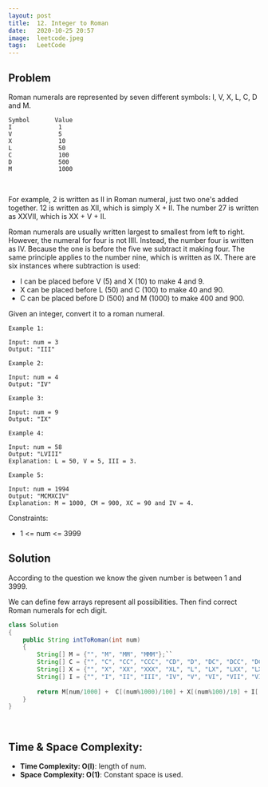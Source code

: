 ```yaml
---
layout: post
title:  12. Integer to Roman
date:   2020-10-25 20:57
image:  leetcode.jpeg
tags:   LeetCode
---
```


## Problem

Roman numerals are represented by seven different symbols: I, V, X, L, C, D and M.

```
Symbol       Value
I             1
V             5
X             10
L             50
C             100
D             500
M             1000
```

<!-- Line breaks -->
<br />

For example, 2 is written as II in Roman numeral, just two one's added together. 12 is written as XII, which is simply X + II. The number 27 is written as XXVII, which is XX + V + II.

Roman numerals are usually written largest to smallest from left to right. However, the numeral for four is not IIII. Instead, the number four is written as IV. Because the one is before the five we subtract it making four. The same principle applies to the number nine, which is written as IX. There are six instances where subtraction is used:

* I can be placed before V (5) and X (10) to make 4 and 9. 
* X can be placed before L (50) and C (100) to make 40 and 90. 
* C can be placed before D (500) and M (1000) to make 400 and 900.

Given an integer, convert it to a roman numeral.

```
Example 1:

Input: num = 3
Output: "III"

Example 2:

Input: num = 4
Output: "IV"

Example 3:

Input: num = 9
Output: "IX"

Example 4:

Input: num = 58
Output: "LVIII"
Explanation: L = 50, V = 5, III = 3.

Example 5:

Input: num = 1994
Output: "MCMXCIV"
Explanation: M = 1000, CM = 900, XC = 90 and IV = 4.
```

Constraints:

* 1 <= num <= 3999

## Solution

According to the question we know the given number is between 1 and 3999. 

We can define few arrays represent all possibilities. Then find correct Roman numerals for ech digit. 

```java
class Solution 
{
    public String intToRoman(int num) 
    {
        String[] M = {"", "M", "MM", "MMM"};``
        String[] C = {"", "C", "CC", "CCC", "CD", "D", "DC", "DCC", "DCCC", "CM"};
        String[] X = {"", "X", "XX", "XXX", "XL", "L", "LX", "LXX", "LXXX", "XC"};
        String[] I = {"", "I", "II", "III", "IV", "V", "VI", "VII", "VIII", "IX"};
        
        return M[num/1000] +  C[(num%1000)/100] + X[(num%100)/10] + I[(num%10)];
    }
}
```

<!-- Line breaks -->
<br />

## Time & Space Complexity:

* **Time Complexity: O(l)**: length of num.
* **Space Complexity: O(1)**: Constant space is used.

